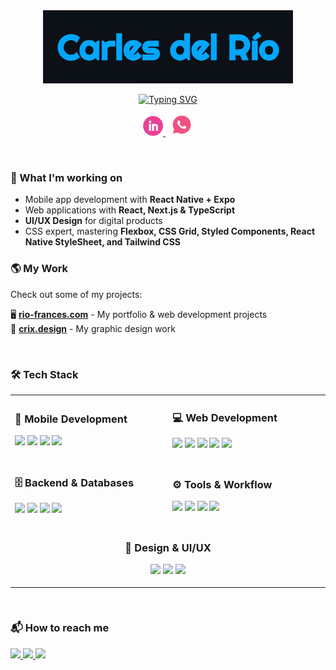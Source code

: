 <div align="center">
    <img src="https://github.com/Carles11/Carles11/blob/main/name-as-image_no-credits.jpg" alt="Name as Image">
</div>

<p align="center">
<a href="https://git.io/typing-svg"><img src="https://readme-typing-svg.demolab.com?font=Fira+Code&pause=1000&color=F76644&center=true&vCenter=true&width=435&lines=Web+and+mobile+Frontend+developer;Experienced+UI+%2F+UX+designer;TypeScript++%2F+JavaScript" alt="Typing SVG" /></a>
</p>


<!-- Social icons section -->
<p align="center">
  <a href="https://www.linkedin.com/in/carlos-del-rio-frances/">
    <img width="32px" alt="LinkedIn" title="LinkedIn" src="https://github.com/Carles11/Carles11/blob/main/linkedin.png"/>
  </a>
  &nbsp;<!-- Correct spacing without text -->
  <a href="https://wa.me/491782871785">
    <img width="36px" alt="WhatsApp" title="WhatsApp" src="https://github.com/Carles11/Carles11/blob/main/whatsapp_pink_white.png"/>
  </a>
</p>




<br/>

### 🚀 What I'm working on  
- Mobile app development with **React Native + Expo**  
- Web applications with **React, Next.js & TypeScript**  
- **UI/UX Design** for digital products
- CSS expert, mastering **Flexbox, CSS Grid, Styled Components, React Native StyleSheet, and Tailwind CSS**

### 🌎 My Work  
Check out some of my projects:  

🖥️ [**rio-frances.com**](https://www.rio-frances.com) - My portfolio & web development projects  
🎨 [**crix.design**](https://www.crix.design) - My graphic design work  

&#8287;&#8287;&#8287;&#8287;&#8287;
<br/>

### 🛠️ Tech Stack
<div align="left">
<table align="center">
  <tr>
    <td align="top" width="300">
      <h3>📱 Mobile Development</h3>
      <p>
        <img src="https://img.shields.io/badge/-React%20Native-61DAFB?logo=react&logoColor=white&style=for-the-badge" />
        <img src="https://img.shields.io/badge/-Expo-000020?logo=expo&logoColor=white&style=for-the-badge" />
        <img src="https://img.shields.io/badge/-Supabase-3ECF8E?logo=supabase&logoColor=white&style=for-the-badge" />
        <img src="https://img.shields.io/badge/-EAS-000000?logo=expo&logoColor=white&style=for-the-badge" />
      </p>
    </td>
    <td align="top" width="300">
      <h3>💻 Web Development</h3>
      <p>
        <img src="https://img.shields.io/badge/-React-61DAFB?logo=react&logoColor=white&style=for-the-badge" />
        <img src="https://img.shields.io/badge/-Next.js-000000?logo=next.js&logoColor=white&style=for-the-badge" />
        <img src="https://img.shields.io/badge/-TypeScript-3178C6?logo=typescript&logoColor=white&style=for-the-badge" />
        <img src="https://img.shields.io/badge/-Tailwind_CSS-06B6D4?logo=tailwindcss&logoColor=white&style=for-the-badge" />
        <img src="https://img.shields.io/badge/-Styled%20Components-DB7093?logo=styled-components&logoColor=white&style=for-the-badge" />
      </p>
    </td>
  </tr>
  <tr>
    <td align="top" width="300">
      <h3>🗄️ Backend & Databases</h3>
      <p>
        <img src="https://img.shields.io/badge/-Node.js-339933?logo=node.js&logoColor=white&style=for-the-badge" />
        <img src="https://img.shields.io/badge/-Express.js-000000?logo=express&logoColor=white&style=for-the-badge" />
        <img src="https://img.shields.io/badge/-MongoDB-47A248?logo=mongodb&logoColor=white&style=for-the-badge" />
        <img src="https://img.shields.io/badge/-MySQL-4479A1?logo=mysql&logoColor=white&style=for-the-badge" />
      </p>
    </td>
    <td align="top" width="300">
      <h3>⚙️ Tools & Workflow</h3>
      <p>
        <img src="https://img.shields.io/badge/-Git-F05032?logo=git&logoColor=white&style=for-the-badge" />
        <img src="https://img.shields.io/badge/-Jira-0052CC?logo=jira&logoColor=white&style=for-the-badge" />
        <img src="https://img.shields.io/badge/-Confluence-172B4D?logo=confluence&logoColor=white&style=for-the-badge" />
        <img src="https://img.shields.io/badge/-Docker-2496ED?logo=docker&logoColor=white&style=for-the-badge" />
      </p>
    </td>
  </tr>
  <tr>
    <td align="center" colspan="2">
      <h3>🎨 Design & UI/UX</h3>
      <p>
        <img src="https://img.shields.io/badge/-Figma-F24E1E?logo=figma&logoColor=white&style=for-the-badge" />
        <img src="https://img.shields.io/badge/-Photoshop-31A8FF?logo=adobe-photoshop&logoColor=white&style=for-the-badge" />
        <img src="https://img.shields.io/badge/-InDesign-FF3366?logo=adobe-indesign&logoColor=white&style=for-the-badge" />
      </p>
    </td>
  </tr>
</table>
</div>
&#8287;&#8287;&#8287;&#8287;&#8287;
<br/>

### 📬 How to reach me  

<p align="left">
  <a href="mailto:carles@crix.design">
    <img src="https://img.shields.io/badge/-Email-EA4335?logo=gmail&logoColor=white&style=for-the-badge" />
  </a>
  <a href="https://www.linkedin.com/in/carlos-del-rio-frances/">
    <img src="https://img.shields.io/badge/-LinkedIn-0077B5?logo=linkedin&logoColor=white&style=for-the-badge" />
  </a>
  <a href="https://wa.me/491782871785">
    <img src="https://img.shields.io/badge/-WhatsApp-25D366?logo=whatsapp&logoColor=white&style=for-the-badge" />
  </a>
</p>

